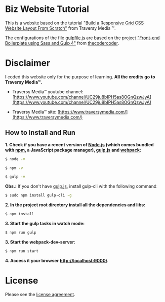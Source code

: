 # Biz Website Tutorial

This is a website based on the tutorial ["Build a Responsive Grid CSS Website Layout From Scratch"](https://www.youtube.com/watch?v=moBhzSC455o) from Traversy Media &trade;.

The configurations of the file [gulpfile.js](https://github.com/julianomacielferreira/biz-website-tutorial/blob/master/gulpfile.js) are based on the project ["Front-end Boilerplate using Sass and Gulp 4"](https://github.com/thecodercoder/frontend-boilerplate) from [thecodercoder](https://github.com/thecodercoder).

# Disclaimer

I coded this website only for the purpose of learning. **All the credits go to Traversy Media&trade;.**

- Traversy Media&trade; youtube channel: [https://www.youtube.com/channel/UC29ju8bIPH5as8OGnQzwJyA](https://www.youtube.com/channel/UC29ju8bIPH5as8OGnQzwJyA)

- Traversy Media&trade; site: [https://www.traversymedia.com/](https://www.traversymedia.com/)

## How to Install and Run

**1. Check if you have a recent version of [Node.js](https://nodejs.org/) (which comes bundled with [npm](https://www.npmjs.com/), a JavaScript package manager), [gulp.js](https://gulpjs.com/) and [webpack](https://webpack.js.org/):**

```bash
$ node -v
```

```bash
$ npm -v
```

```bash
$ gulp -v
```

**Obs.:** If you don't have [gulp.js](https://gulpjs.com/), install gulp-cli with the following command:

```bash
$ sudo npm install gulp-cli -g
```

**2. In the project root directory install all the dependencies and libs:**

```bash
$ npm install
```

**3. Start the gulp tasks in watch mode:**

```bash
$ npm run gulp
```

**3. Start the webpack-dev-server:**

```bash
$ npm run start
```

**4. Access it your browser [http://localhost:9000/](http://localhost:9000/).**

# License

Please see the [license
agreement](https://github.com/julianomacielferreira/biz-website-tutorial/blob/master/LICENSE).
